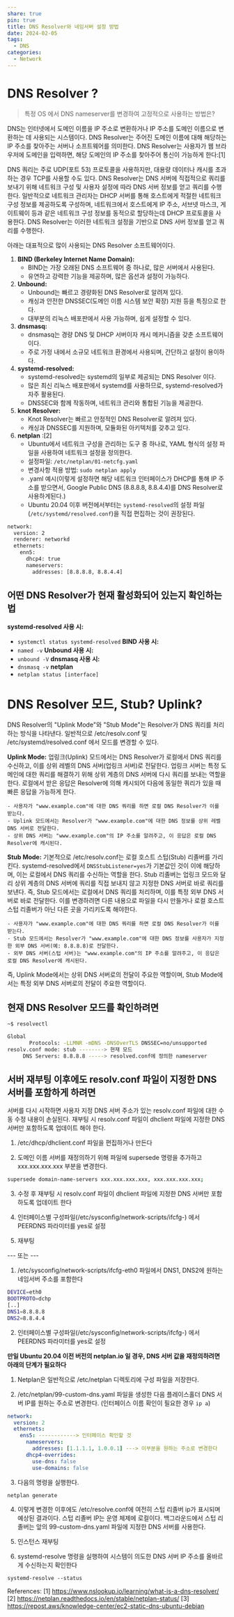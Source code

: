 ```yaml
---
share: true
pin: true
title: DNS Resolver와 네임서버 설정 방법
date: 2024-02-05
tags:
  - DNS
categories:
  - Network
---
```



# DNS Resolver ?

> 특정 OS 에서 DNS nameserver를 변경하여 고정적으로 사용하는 방법은?

DNS는 인터넷에서 도메인 이름을 IP 주소로 변환하거나 IP 주소를 도메인 이름으로 변환하는 데 사용되는 시스템이다. DNS Resolver는 주어진 도메인 이름에 대해 해당하는 IP 주소를 찾아주는 서버나 소프트웨어를 의미한다. DNS Resolver는 사용자가 웹 브라우저에 도메인을 입력하면, 해당 도메인의 IP 주소를 찾아주어 통신이 가능하게 한다:[1]

DNS 쿼리는 주로 UDP(포트 53) 프로토콜을 사용하지만, 대용량 데이터나 캐시를 초과하는 경우 TCP를 사용할 수도 있다.
DNS Resolver는 DNS 서버에 직접적으로 쿼리를 보내기 위해 네트워크 구성 및 사용자 설정에 따라 DNS 서버 정보를 얻고 쿼리를 수행한다. 일반적으로 네트워크 관리자는 DHCP 서버를 통해 호스트에게 적절한 네트워크 구성 정보를 제공하도록 구성하며, 네트워크에서 호스트에게 IP 주소, 서브넷 마스크, 게이트웨이 등과 같은 네트워크 구성 정보를 동적으로 할당하는데 DHCP 프로토콜을 사용한다. DNS Resolver는 이러한 네트워크 설정을 기반으로 DNS 서버 정보를 얻고 쿼리를 수행한다.

아래는 대표적으로 많이 사용되는 DNS Resolver 소프트웨어이다. 

1. **BIND (Berkeley Internet Name Domain):**
    - BIND는 가장 오래된 DNS 소프트웨어 중 하나로, 많은 서버에서 사용된다.
    - 유연하고 강력한 기능을 제공하며, 많은 옵션과 설정이 가능하다.
2. **Unbound:**
    - Unbound는 빠르고 경량화된 DNS Resolver로 알려져 있다.
    - 캐싱과 안전한 DNSSEC(도메인 이름 시스템 보안 확장) 지원 등을 특징으로 한다.
    - 대부분의 리눅스 배포판에서 사용 가능하며, 쉽게 설정할 수 있다.
3. **dnsmasq:**
    - dnsmasq는 경량 DNS 및 DHCP 서버이자 캐시 메커니즘을 갖춘 소프트웨어이다.
    - 주로 가정 내에서 소규모 네트워크 환경에서 사용되며, 간단하고 설정이 용이하다.
4. **systemd-resolved:**
    - systemd-resolved는 systemd의 일부로 제공되는 DNS Resolver 이다.
    - 많은 최신 리눅스 배포판에서 systemd를 사용하므로, systemd-resolved가 자주 활용된다.
    - DNSSEC와 함께 작동하며, 네트워크 관리와 통합된 기능을 제공한다.
5. **knot Resolver:**
    - Knot Resolver는 빠르고 안정적인 DNS Resolver로 알려져 있다.
    - 캐싱과 DNSSEC를 지원하며, 모듈화된 아키텍처를 갖추고 있다.
6. **netplan** :[2]
	- Ubuntu에서 네트워크 구성을 관리하는 도구 중 하나로, YAML 형식의 설정 파일을 사용하여 네트워크 설정을 정의한다.
	- 설정파일: `/etc/netplan/01-netcfg.yaml` 
	- 변경사항 적용 방법: `sudo netplan apply`
	- .yaml 예시(이렇게 설정하면 해당 네트워크 인터페이스가 DHCP를 통해 IP 주소를 받으면서, Google Public DNS (8.8.8.8, 8.8.4.4)를 DNS Resolver로 사용하게된다.)
	-  Ubuntu 20.04 이후 버전에서부터는 `systemd-resolved`의 설정 파일(`/etc/systemd/resolved.conf`)을 직접 편집하는 것이 권장된다.
```bash
network:
  version: 2
  renderer: networkd
  ethernets:
    enn5:
      dhcp4: true
      nameservers:
        addresses: [8.8.8.8, 8.8.4.4]
```


## 어떤 DNS Resolver가 현재 활성화되어 있는지 확인하는 법

**systemd-resolved 사용 시:**
- `systemctl status systemd-resolved`
**BIND 사용 시:**
- `named -v`
**Unbound 사용 시:**
- `unbound -V`
**dnsmasq 사용 시:**
- `dnsmasq -v`
**netplan**
- `netplan status [interface]`


# DNS Resolver 모드, Stub? Uplink?

DNS Resolver의 "Uplink Mode"와 "Stub Mode"는 Resolver가 DNS 쿼리를 처리하는 방식을 나타낸다.
일반적으로 /etc/resolv.conf 및 /etc/systemd/resolved.conf 에서 모드를 변경할 수 있다. 

**Uplink Mode:**
업링크(Uplink) 모드에서는 DNS Resolver가 로컬에서 DNS 쿼리를 수신하고, 이를 상위 레벨의 DNS 서버(업링크 서버)로 전달한다.
업링크 서버는 특정 도메인에 대한 쿼리를 해결하기 위해 상위 계층의 DNS 서버에 다시 쿼리를 보내는 역할을 한다.
로컬에서 받은 응답은 Resolver에 의해 캐시되어 다음에 동일한 쿼리가 있을 때 빠른 응답을 가능하게 한다.

    - 사용자가 "www.example.com"에 대한 DNS 쿼리를 하면 로컬 DNS Resolver가 이를 받는다.
    - Uplink 모드에서는 Resolver가 "www.example.com"에 대한 DNS 정보를 상위 레벨 DNS 서버로 전달한다.
    - 상위 DNS 서버는 "www.example.com"의 IP 주소를 알려주고, 이 응답은 로컬 DNS Resolver에 캐시된다.

**Stub Mode:**
기본적으로 /etc/resolv.conf는 로컬 호스트 스텁(Stub) 리졸버를 가리킨다. systemd-resolved에서 `DNSStubListener=yes`가 기본값인 것이 이에 해당하며, 이는 로컬에서 DNS 쿼리를 수신하는 역할을 한다. Stub 리졸버는 업링크 모드와 달리 상위 계층의 DNS 서버에 쿼리를 직접 보내지 않고 지정한 DNS 서버로 바로 쿼리를 보낸다. 즉, Stub 모드에서는 로컬에서 DNS 쿼리를 처리하며, 이를 특정 외부 DNS 서버로 바로 전달한다. 이를 변경하려면 다른 내용으로 파일을 다시 만들거나 로컬 호스트 스텁 리졸버가 아닌 다른 곳을 가리키도록 해야한다. 

    - 사용자가 "www.example.com"에 대한 DNS 쿼리를 하면 로컬 DNS Resolver가 이를 받는다.
    - Stub 모드에서는 Resolver가 "www.example.com"에 대한 DNS 정보를 사용자가 지정한 외부 DNS 서버(예: 8.8.8.8)로 전달한다.
    - 외부 DNS 서버(스텁 서버)는 "www.example.com"의 IP 주소를 알려주고, 이 응답은 로컬 DNS Resolver에 캐시된다.


즉, Uplink Mode에서는 상위 DNS 서버로의 전달이 주요한 역할이며, Stub Mode에서는 특정 외부 DNS 서버로의 전달이 주요한 역할이다.


## 현재 DNS Resolver 모드를 확인하려면

```bash
~$ resolvectl

Global
       Protocols: -LLMNR -mDNS -DNSOverTLS DNSSEC=no/unsupported
resolv.conf mode: stub --------> 현재 모드
     DNS Servers: 8.8.8.8 -----> resolved.conf에 정의한 nameserver
```


## 서버 재부팅 이후에도 resolv.conf 파일이 지정한 DNS 서버를 포함하게 하려면
서버를 다시 시작하면 사용자 지정 DNS 서버 주소가 있는 resolv.conf 파일에 대한 수동 수정 내용이 손실된다. 재부팅 시 resolv.conf 파일이 dhclient 파일에 지정한 DNS 서버만 포함하도록 업데이트 해야 한다.

1. /etc/dhcp/dhclient.conf 파일을 편집하거나 만든다

2. 도메인 이름 서버를 재정의하기 위해 파일에 supersede 명령을 추가하고 xxx.xxx.xxx.xxx 부분을 변경한다.
```bash
supersede domain-name-servers xxx.xxx.xxx.xxx, xxx.xxx.xxx.xxx;
```

3. 수정 후 재부팅 시 resolv.conf 파일이 dhclient 파일에 지정한 DNS 서버만 포함하도록 업데이트 한다

4. 인터페이스별 구성파일(/etc/sysconfig/network-scripts/ifcfg-) 에서 PEERDNS 파라미터를 yes로 설정

5. 재부팅

--- 또는 ---

1. /etc/sysconfig/network-scripts/ifcfg-eth0 파일에서 DNS1, DNS2에 원하는 네임서버 주소를 포함한다
```bash
DEVICE=eth0
BOOTPROTO=dchp
[..]
DNS1=8.8.8.8
DNS2=8.8.4.4
```

2. 인터페이스별 구성파일(/etc/sysconfig/network-scripts/ifcfg-) 에서 PEERDNS 파라미터를 yes로 설정

**만일 Ubuntu 20.04 이전 버전의 netplan.io 일 경우, DNS 서버 값을 재정의하려면 아래의 단계가 필요하다**
1. Netplan은 일반적으로 /etc/netplan 디렉토리에 구성 파일을 저장한다.
   
2. /etc/netplan/99-custom-dns.yaml 파일을 생성한 다음 플레이스홀더 DNS 서버 IP를 원하는 주소로 변경한다. (인터페이스 이름 확인이 필요한 경우 `ip a`)
```yaml
network:
  version: 2
  ethernets:
    ens5: ------------> 인터페이스 확인할 것
      nameservers:
        addresses: [1.1.1.1, 1.0.0.1] ---> 이부분을 원하는 주소로 변경한다
      dhcp4-overrides:
        use-dns: false
        use-domains: false
```

3. 다음의 명령을 실행한다.
```bash
netplan generate
```

4. 이렇게 변경한 이후에도 /etc/resolve.conf에 여전히 스텁 리졸버 ip가 표시되며 예상된 결과이다. 스텁 리졸버 IP는 운영 체제에 로컬이다. 백그라운드에서 스텁 리졸버는 앞의 99-custom-dns.yaml 파일에 지정한 DNS 서버를 사용한다.
   
5. 인스턴스 재부팅
   
6. systemd-resolve 명령을 실행하여 시스템이 의도한 DNS 서버 IP 주소를 올바르게 수신하는지 확인한다
```
systemd-resolve --status
```


References:
[1] https://www.nslookup.io/learning/what-is-a-dns-resolver/
[2] https://netplan.readthedocs.io/en/stable/netplan-status/
[3] https://repost.aws/knowledge-center/ec2-static-dns-ubuntu-debian
